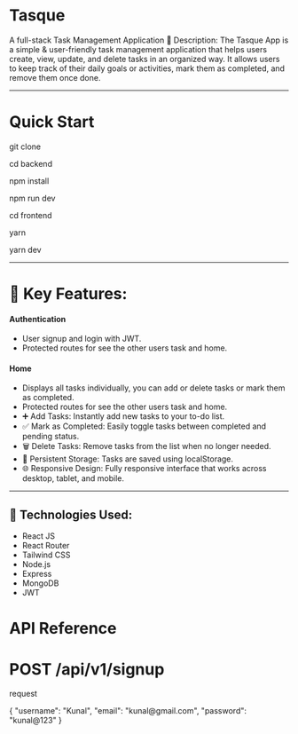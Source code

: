 <div>
  <h1>Tasque</h1>
<p>A full-stack Task Management Application 📝 Description: The Tasque App is a simple & user-friendly task management application that helps users create, view, update, and delete tasks in an organized way. It allows users to keep track of their daily goals or activities, mark them as completed, and remove them once done.</p>
<hr>
<h1>Quick Start</h1>
<p>git clone</p>

<p>cd  backend </p>
<p>npm install</p>
<p>npm run dev</p>

<p>cd frontend </p>
<p>yarn </p>
<p>yarn dev</p>
<hr>
<h1>🚀 Key Features: </h1>

<h4>Authentication</h4>
<ul>
  <li>User signup and login with JWT.</li>
  <li>Protected routes for see the other users task and home.</li>
</ul>
<h4>Home</h4>
<ul>
  <li>Displays all tasks individually, you can add or delete tasks or mark them as completed.</li>
  <li>Protected routes for see the other users task and home.</li>
   <li> ➕ Add Tasks: Instantly add new tasks to your to-do list.</li>
  <li>✅ Mark as Completed: Easily toggle tasks between completed and pending status.</li>
  <li>🗑️ Delete Tasks: Remove tasks from the list when no longer needed.</li>
  <li>💾 Persistent Storage: Tasks are saved using localStorage.</li>
  <li>🌐 Responsive Design: Fully responsive interface that works across desktop, tablet, and mobile.</li>
</ul>
<hr>
<h2>🧱 Technologies Used: </h2>
<ul>
  <li>React JS</li>
  <li>React Router</li>
  <li>Tailwind CSS</li>
  <li>Node.js</li>
  <li>Express</li>
  <li>MongoDB</li>
  <li>JWT</li>
</ul>

<h1>API Reference</h1>
<h1>POST /api/v1/signup </h1>
<p>request</p>
<p>{
    "username": "Kunal",
    "email": "kunal@gmail.com",
    "password": "kunal@123"
}</p>

</div>




